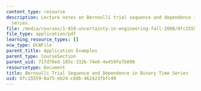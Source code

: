 ```yaml
---
content_type: resource
description: Lecture notes on Bernoulli trial sequence and dependence in binary time
  series.
file: /media/courses/1-010-uncertainty-in-engineering-fall-2008/8fc155598a75eb24c68b462423fbfc49_app_05.pdf
file_type: application/pdf
learning_resource_types: []
ocw_type: OCWFile
parent_title: Application Examples
parent_type: CourseSection
parent_uid: 71fd70ed-185c-332b-74e6-4e459fe7b890
resourcetype: Document
title: Bernoulli Trial Sequence and Dependence in Binary Time Series
uid: 8fc15559-8a75-eb24-c68b-462423fbfc49
---
```

